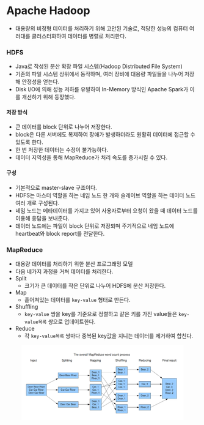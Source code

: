 # Apache Hadoop

* 대용량의 비정형 데이터를 처리하기 위해 고안된 기술로, 적당한 성능의 컴퓨터 여러대를 클러스터화하여 데이터를 병렬로 처리한다.

### HDFS

* Java로 작성된 분산 확장 파일 시스템(Hadoop Distributed File System)
* 기존의 파일 시스템 상위에서 동작하며, 여러 장비에 대용량 파일들을 나누어 저장해 안정성을 얻는다.
* Disk I/O에 의해 성능 저하를 유발하여 In-Memory 방식인 Apache Spark가 이를 개선하기 위해 등장했다.

#### 저장 방식

* 큰 데이터를 block 단위로 나누어 저장한다.
* block은 다른 서버에도 복제하여 장애가 발생하더라도 원활히 데이터에 접근할 수 있도록 한다.
* 한 번 저장한 데이터는 수정이 불가능하다.
* 데이터 지역성을 통해 MapReduce가 처리 속도를 증가시킬 수 있다.

#### 구성

* 기본적으로 master-slave 구조이다.
* HDFS는 마스터 역할을 하는 네임 노드 한 개와 슬레이브 역할을 하는 데이터 노드 여러 개로 구성된다.
* 네임 노드는 메타데이터를 가지고 있어 사용자로부터 요청이 왔을 때 데이터 노드를 이용해 응답을 보내준다.
* 데이터 노드에는 파일이 block 단위로 저장되며 주기적으로 네임 노드에 heartbeat와 block report를 전달한다.

### MapReduce

* 대용량 데이터를 처리하기 위한 분산 프로그래밍 모델
* 다음 네가지 과정을 거쳐 데이터를 처리한다.
* Split
  * 크기가 큰 데이터를 작은 단위로 나누어 HDFS에 분산 저장한다.
* Map
  * 흩어져있는 데이터를 `key-value` 형태로 만든다.
* Shuffling
  * `key-value` 쌍을 key를 기준으로 정렬하고 같은 키를 가진 value들은 `key-value목록` 쌍으로 업데이트한다.
* Reduce
  * 각 `key-value목록` 쌍마다 중복된 key값을 지니는 데이터를 제거하여 합친다.

<figure><img src="../.gitbook/assets/image (1) (1) (1) (1) (1).png" alt=""><figcaption></figcaption></figure>

